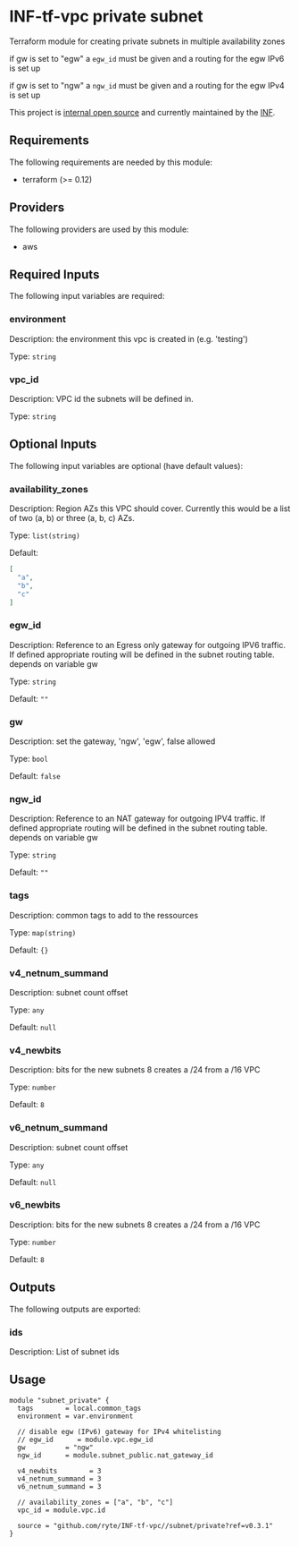 # INF-tf-vpc private subnet

Terraform module for creating private subnets in multiple availability zones

if gw is set to "egw" a `egw_id` must be given and a routing for the egw IPv6 is set up

if gw is set to "ngw" a `ngw_id` must be given and a routing for the egw IPv4 is set up


This project is [internal open source](https://en.wikipedia.org/wiki/Inner_source)
and currently maintained by the [INF](https://github.com/orgs/ryte/teams/inf).


<!-- BEGINNING OF PRE-COMMIT-TERRAFORM DOCS HOOK -->
## Requirements

The following requirements are needed by this module:

- terraform (>= 0.12)

## Providers

The following providers are used by this module:

- aws

## Required Inputs

The following input variables are required:

### environment

Description: the environment this vpc is created in (e.g. 'testing')

Type: `string`

### vpc\_id

Description: VPC id the subnets will be defined in.

Type: `string`

## Optional Inputs

The following input variables are optional (have default values):

### availability\_zones

Description: Region AZs this VPC should cover. Currently this would be a list of two (a, b) or three (a, b, c) AZs.

Type: `list(string)`

Default:

```json
[
  "a",
  "b",
  "c"
]
```

### egw\_id

Description: Reference to an Egress only gateway for outgoing IPV6 traffic. If defined appropriate routing will be defined in the subnet routing table. depends on variable gw

Type: `string`

Default: `""`

### gw

Description: set the gateway, 'ngw', 'egw', false allowed

Type: `bool`

Default: `false`

### ngw\_id

Description: Reference to an NAT gateway for outgoing IPV4 traffic. If defined appropriate routing will be defined in the subnet routing table. depends on variable gw

Type: `string`

Default: `""`

### tags

Description: common tags to add to the ressources

Type: `map(string)`

Default: `{}`

### v4\_netnum\_summand

Description: subnet count offset

Type: `any`

Default: `null`

### v4\_newbits

Description: bits for the new subnets 8 creates a /24 from a /16 VPC

Type: `number`

Default: `8`

### v6\_netnum\_summand

Description: subnet count offset

Type: `any`

Default: `null`

### v6\_newbits

Description: bits for the new subnets 8 creates a /24 from a /16 VPC

Type: `number`

Default: `8`

## Outputs

The following outputs are exported:

### ids

Description: List of subnet ids

<!-- END OF PRE-COMMIT-TERRAFORM DOCS HOOK -->
## Usage

```hcl
module "subnet_private" {
  tags        = local.common_tags
  environment = var.environment

  // disable egw (IPv6) gateway for IPv4 whitelisting
  // egw_id      = module.vpc.egw_id
  gw          = "ngw"
  ngw_id      = module.subnet_public.nat_gateway_id

  v4_newbits        = 3
  v4_netnum_summand = 3
  v6_netnum_summand = 3

  // availability_zones = ["a", "b", "c"]
  vpc_id = module.vpc.id

  source = "github.com/ryte/INF-tf-vpc//subnet/private?ref=v0.3.1"
}
```
